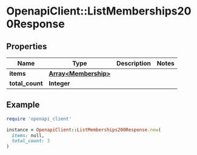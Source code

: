 # OpenapiClient::ListMemberships200Response

## Properties

| Name | Type | Description | Notes |
| ---- | ---- | ----------- | ----- |
| **items** | [**Array&lt;Membership&gt;**](Membership.md) |  |  |
| **total_count** | **Integer** |  |  |

## Example

```ruby
require 'openapi_client'

instance = OpenapiClient::ListMemberships200Response.new(
  items: null,
  total_count: 3
)
```

